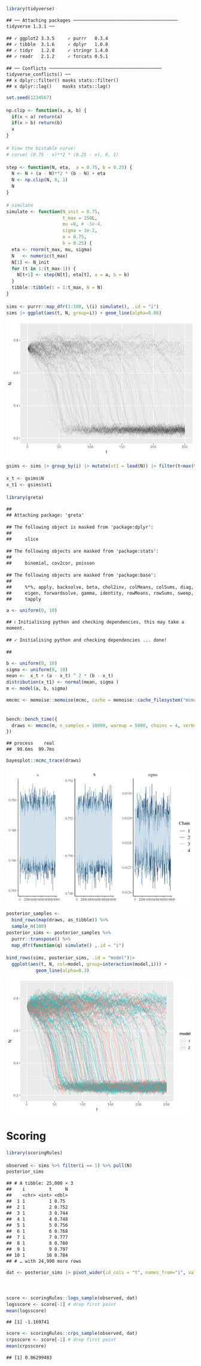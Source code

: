 
``` r
library(tidyverse)
```

    ## ── Attaching packages ─────────────────────────────────────── tidyverse 1.3.1 ──

    ## ✓ ggplot2 3.3.5     ✓ purrr   0.3.4
    ## ✓ tibble  3.1.6     ✓ dplyr   1.0.8
    ## ✓ tidyr   1.2.0     ✓ stringr 1.4.0
    ## ✓ readr   2.1.2     ✓ forcats 0.5.1

    ## ── Conflicts ────────────────────────────────────────── tidyverse_conflicts() ──
    ## x dplyr::filter() masks stats::filter()
    ## x dplyr::lag()    masks stats::lag()

``` r
set.seed(1234567)

np.clip <- function(x, a, b) {
  if(x < a) return(a)
  if(x > b) return(b)
  x
}

# View the bistable curve: 
# curve( (0.75 - x)**2 * (0.25 - x), 0, 1)

step <- function(N, eta,  a = 0.75, b = 0.25) {
  N <- N + (a - N)**2 * (b - N) + eta
  N <- np.clip(N, 0, 1)
  N
}

# simulate
simulate <- function(N_init = 0.75,
                     t_max = 250L,
                     mu =0, # -5e-4,
                     sigma = 1e-2,
                     a = 0.75, 
                     b = 0.25) {
  eta <- rnorm(t_max, mu, sigma)
  N   <- numeric(t_max)
  N[1] <- N_init
  for (t in 1:(t_max-1)) {
    N[t+1] <- step(N[t], eta[t], a = a, b = b)
  }
  tibble::tibble(t = 1:t_max, N = N)
}

sims <- purrr::map_dfr(1:100, \(i) simulate(), .id = "i")
sims |> ggplot(aes(t, N, group=i)) + geom_line(alpha=0.06)
```

![](mcmc_files/figure-gfm/unnamed-chunk-1-1.png)<!-- -->

``` r
gsims <- sims |> group_by(i) |> mutate(xt1 = lead(N)) |> filter(t<max(t))

x_t <- gsims$N
x_t1 <- gsims$xt1

library(greta)
```

    ## 
    ## Attaching package: 'greta'

    ## The following object is masked from 'package:dplyr':
    ## 
    ##     slice

    ## The following objects are masked from 'package:stats':
    ## 
    ##     binomial, cov2cor, poisson

    ## The following objects are masked from 'package:base':
    ## 
    ##     %*%, apply, backsolve, beta, chol2inv, colMeans, colSums, diag,
    ##     eigen, forwardsolve, gamma, identity, rowMeans, rowSums, sweep,
    ##     tapply

``` r
a <- uniform(0, 10)
```

    ## ℹ Initialising python and checking dependencies, this may take a moment.

    ## ✓ Initialising python and checking dependencies ... done!

    ## 

``` r
b <- uniform(0, 10)
sigma <- uniform(0, 10)
mean <-  x_t + (a - x_t) ^ 2 * (b - x_t)
distribution(x_t1) <- normal(mean, sigma )
m <- model(a, b, sigma)
```

``` r
mmcmc <- memoise::memoise(mcmc, cache = memoise::cache_filesystem("mcmc_cache"))


bench::bench_time({                 
  draws <- mmcmc(m, n_samples = 10000, warmup = 5000, chains = 4, verbose = FALSE)
})
```

    ## process    real 
    ##  99.6ms  99.7ms

``` r
bayesplot::mcmc_trace(draws)
```

![](mcmc_files/figure-gfm/unnamed-chunk-4-1.png)<!-- -->

``` r
posterior_samples <- 
  bind_rows(map(draws, as_tibble)) %>% 
  sample_n(100)
posterior_sims <- posterior_samples %>%
  purrr::transpose() %>%
  map_dfr(function(q) simulate() ,.id = "i")

bind_rows(sims, posterior_sims, .id = "model")|> 
  ggplot(aes(t, N, col=model, group=interaction(model,i))) +
           geom_line(alpha=0.3)
```

![](mcmc_files/figure-gfm/unnamed-chunk-5-1.png)<!-- -->

# Scoring

``` r
library(scoringRules)

observed <- sims %>% filter(i == 1) %>% pull(N)
posterior_sims
```

    ## # A tibble: 25,000 × 3
    ##    i         t     N
    ##    <chr> <int> <dbl>
    ##  1 1         1 0.75 
    ##  2 1         2 0.752
    ##  3 1         3 0.744
    ##  4 1         4 0.748
    ##  5 1         5 0.756
    ##  6 1         6 0.768
    ##  7 1         7 0.777
    ##  8 1         8 0.780
    ##  9 1         9 0.797
    ## 10 1        10 0.784
    ## # … with 24,990 more rows

``` r
dat <- posterior_sims |> pivot_wider(id_cols = "t", names_from="i", values_from = "N") |> select(-t) |> as.matrix()



score <- scoringRules::logs_sample(observed, dat)
logsscore <- score[-1] # drop first point
mean(logsscore)
```

    ## [1] -1.169741

``` r
score <- scoringRules::crps_sample(observed, dat)
crpsscore <- score[-1] # drop first point
mean(crpsscore)
```

    ## [1] 0.06299483
